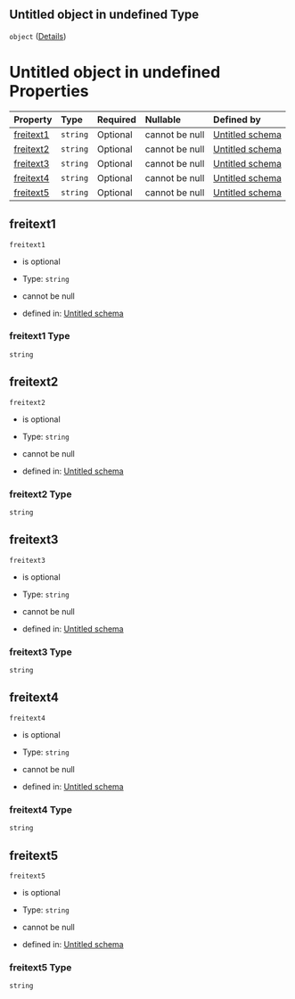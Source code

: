 ## Untitled object in undefined Type

`object` ([Details](freitext.md))

# Untitled object in undefined Properties

| Property                | Type     | Required | Nullable       | Defined by                                                                                                                 |
| :---------------------- | :------- | :------- | :------------- | :------------------------------------------------------------------------------------------------------------------------- |
| [freitext1](#freitext1) | `string` | Optional | cannot be null | [Untitled schema](freitext-properties-freitext1.md "https://conuti.de/bo4e/schemas/v1/com/Freitext#/properties/freitext1") |
| [freitext2](#freitext2) | `string` | Optional | cannot be null | [Untitled schema](freitext-properties-freitext2.md "https://conuti.de/bo4e/schemas/v1/com/Freitext#/properties/freitext2") |
| [freitext3](#freitext3) | `string` | Optional | cannot be null | [Untitled schema](freitext-properties-freitext3.md "https://conuti.de/bo4e/schemas/v1/com/Freitext#/properties/freitext3") |
| [freitext4](#freitext4) | `string` | Optional | cannot be null | [Untitled schema](freitext-properties-freitext4.md "https://conuti.de/bo4e/schemas/v1/com/Freitext#/properties/freitext4") |
| [freitext5](#freitext5) | `string` | Optional | cannot be null | [Untitled schema](freitext-properties-freitext5.md "https://conuti.de/bo4e/schemas/v1/com/Freitext#/properties/freitext5") |

## freitext1



`freitext1`

*   is optional

*   Type: `string`

*   cannot be null

*   defined in: [Untitled schema](freitext-properties-freitext1.md "https://conuti.de/bo4e/schemas/v1/com/Freitext#/properties/freitext1")

### freitext1 Type

`string`

## freitext2



`freitext2`

*   is optional

*   Type: `string`

*   cannot be null

*   defined in: [Untitled schema](freitext-properties-freitext2.md "https://conuti.de/bo4e/schemas/v1/com/Freitext#/properties/freitext2")

### freitext2 Type

`string`

## freitext3



`freitext3`

*   is optional

*   Type: `string`

*   cannot be null

*   defined in: [Untitled schema](freitext-properties-freitext3.md "https://conuti.de/bo4e/schemas/v1/com/Freitext#/properties/freitext3")

### freitext3 Type

`string`

## freitext4



`freitext4`

*   is optional

*   Type: `string`

*   cannot be null

*   defined in: [Untitled schema](freitext-properties-freitext4.md "https://conuti.de/bo4e/schemas/v1/com/Freitext#/properties/freitext4")

### freitext4 Type

`string`

## freitext5



`freitext5`

*   is optional

*   Type: `string`

*   cannot be null

*   defined in: [Untitled schema](freitext-properties-freitext5.md "https://conuti.de/bo4e/schemas/v1/com/Freitext#/properties/freitext5")

### freitext5 Type

`string`
